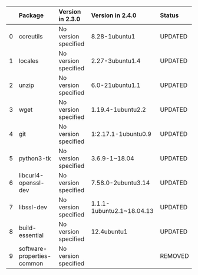 <!-- markdown-link-check-disable -->

|    | Package                    | Version in 2.3.0     | Version in 2.4.0          | Status   |
|---:|:---------------------------|:---------------------|:--------------------------|:---------|
|  0 | coreutils                  | No version specified | 8.28-1ubuntu1             | UPDATED  |
|  1 | locales                    | No version specified | 2.27-3ubuntu1.4           | UPDATED  |
|  2 | unzip                      | No version specified | 6.0-21ubuntu1.1           | UPDATED  |
|  3 | wget                       | No version specified | 1.19.4-1ubuntu2.2         | UPDATED  |
|  4 | git                        | No version specified | 1:2.17.1-1ubuntu0.9       | UPDATED  |
|  5 | python3-tk                 | No version specified | 3.6.9-1~18.04             | UPDATED  |
|  6 | libcurl4-openssl-dev       | No version specified | 7.58.0-2ubuntu3.14        | UPDATED  |
|  7 | libssl-dev                 | No version specified | 1.1.1-1ubuntu2.1~18.04.13 | UPDATED  |
|  8 | build-essential            | No version specified | 12.4ubuntu1               | UPDATED  |
|  9 | software-properties-common | No version specified |                           | REMOVED  |